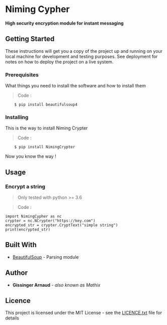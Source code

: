 # Niming Cypher

**High security encryption module for instant messaging**

## Getting Started

These instructions will get you a copy of the project up and running on your local machine for development and testing purposes. See deployment for notes on how to deploy the project on a live system.

### Prerequisites

What things you need to install the software and how to install them

> Code :

		$ pip install beautifulsoup4

### Installing

This is the way to install Niming Crypter

> Code :

		$ pip install NimingCrypter

Now you know the way !

## Usage

### Encrypt a string

> Only tested with python >= 3.6

> Code :

	import NimingCypher as nc
	crypter = nc.NCrypter("https://key.com")
	encrypted_str = crypter.CryptText("simple string")
	print(encrypted_str)

## Built With

* [BeautifulSoup](https://www.crummy.com/software/BeautifulSoup/bs4/doc/) - Parsing module

## Author

* **Gissinger Arnaud** - *also known as Mathix*

## Licence

This project is licensed under the MIT License - see the [LICENCE.txt](LICENCE.txt) file for details
